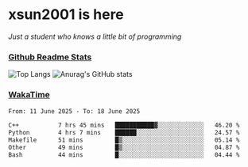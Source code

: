 # xsun2001 is here

*Just a student who knows a little bit of programming*

### [Github Readme Stats](https://github.com/anuraghazra/github-readme-stats)

![Top Langs](https://github-readme-stats.vercel.app/api/top-langs/?username=xsun2001&layout=compact&theme=radical) ![Anurag's GitHub stats](https://github-readme-stats.vercel.app/api?username=xsun2001&show_icons=true&theme=radical)

### [WakaTime](https://wakatime.com)

<!--START_SECTION:waka-->

```txt
From: 11 June 2025 - To: 18 June 2025

C++           7 hrs 45 mins   ███████████▓░░░░░░░░░░░░░   46.20 %
Python        4 hrs 7 mins    ██████░░░░░░░░░░░░░░░░░░░   24.57 %
Makefile      51 mins         █▒░░░░░░░░░░░░░░░░░░░░░░░   05.14 %
Other         49 mins         █▒░░░░░░░░░░░░░░░░░░░░░░░   04.87 %
Bash          44 mins         █░░░░░░░░░░░░░░░░░░░░░░░░   04.44 %
```

<!--END_SECTION:waka-->
